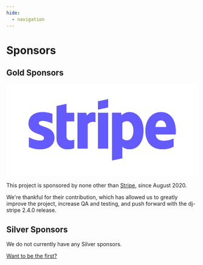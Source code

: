 ```yaml
---
hide:
  - navigation
---
```

            
# Sponsors                     

## Gold Sponsors     

[![Stripe Logo](../assets/stripe_blurple.svg)](https://stripe.com)
 
This project is sponsored by none other than [Stripe](https://stripe.com/),
since August 2020.

We're thankful for their contribution, which has allowed us to greatly improve the
project, increase QA and testing, and push forward with the dj-stripe 2.4.0 release.

## Silver Sponsors

We do not currently have any Silver sponsors.

[Want to be the first?](https://github.com/sponsors/dj-stripe)
